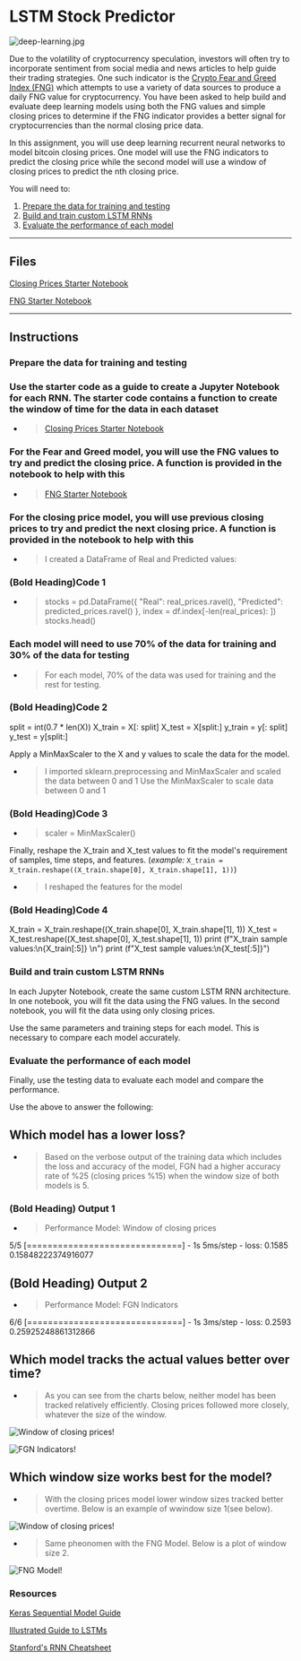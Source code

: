 # LSTM Stock Predictor

![deep-learning.jpg](Images/deep-learning.jpg)

Due to the volatility of cryptocurrency speculation, investors will often try to incorporate sentiment from social media and news articles to help guide their trading strategies. One such indicator is the [Crypto Fear and Greed Index (FNG)](https://alternative.me/crypto/fear-and-greed-index/) which attempts to use a variety of data sources to produce a daily FNG value for cryptocurrency. You have been asked to help build and evaluate deep learning models using both the FNG values and simple closing prices to determine if the FNG indicator provides a better signal for cryptocurrencies than the normal closing price data.

In this assignment, you will use deep learning recurrent neural networks to model bitcoin closing prices. One model will use the FNG indicators to predict the closing price while the second model will use a window of closing prices to predict the nth closing price.

You will need to:

1. [Prepare the data for training and testing](#prepare-the-data-for-training-and-testing)
2. [Build and train custom LSTM RNNs](#build-and-train-custom-lstm-rnns)
3. [Evaluate the performance of each model](#evaluate-the-performance-of-each-model)

- - -

## Files

[Closing Prices Starter Notebook](Starter_Code/lstm_stock_predictor_closing.ipynb)

[FNG Starter Notebook](Starter_Code/lstm_stock_predictor_fng.ipynb)

- - -

## Instructions

### Prepare the data for training and testing

### Use the starter code as a guide to create a Jupyter Notebook for each RNN. The starter code contains a function to create the window of time for the data in each dataset

* > [Closing Prices Starter Notebook](Starter_Code/lstm_stock_predictor_closing.ipynb)

### For the Fear and Greed model, you will use the FNG values to try and predict the closing price. A function is provided in the notebook to help with this

* > [FNG Starter Notebook](Starter_Code/lstm_stock_predictor_fng.ipynb)

### For the closing price model, you will use previous closing prices to try and predict the next closing price. A function is provided in the notebook to help with this

* > I created a DataFrame of Real and Predicted values:

### (Bold Heading)Code 1

* > stocks = pd.DataFrame({
    "Real": real_prices.ravel(),
    "Predicted": predicted_prices.ravel()
}, index = df.index[-len(real_prices): ])
stocks.head()

### Each model will need to use 70% of the data for training and 30% of the data for testing

* > For each model, 70% of the data was used for training and the rest for testing.

### (Bold Heading)Code 2

split = int(0.7 * len(X))
X_train = X[: split]
X_test = X[split:]
y_train = y[: split]
y_test = y[split:]

Apply a MinMaxScaler to the X and y values to scale the data for the model.

* > I imported sklearn.preprocessing and MinMaxScaler and scaled the data between 0 and 1 Use the MinMaxScaler to scale data between 0 and 1

### (Bold Heading)Code 3  

* > scaler = MinMaxScaler()

Finally, reshape the X_train and X_test values to fit the model's requirement of samples, time steps, and features. (*example:* `X_train = X_train.reshape((X_train.shape[0], X_train.shape[1], 1))`)

* > I reshaped the features for the model

### (Bold Heading)Code 4

X_train = X_train.reshape((X_train.shape[0], X_train.shape[1], 1))
X_test = X_test.reshape((X_test.shape[0], X_test.shape[1], 1))
print (f"X_train sample values:\n{X_train[:5]} \n")
print (f"X_test sample values:\n{X_test[:5]}")

### Build and train custom LSTM RNNs

In each Jupyter Notebook, create the same custom LSTM RNN architecture. In one notebook, you will fit the data using the FNG values. In the second notebook, you will fit the data using only closing prices.

Use the same parameters and training steps for each model. This is necessary to compare each model accurately.

### Evaluate the performance of each model

Finally, use the testing data to evaluate each model and compare the performance.

Use the above to answer the following:

## Which model has a lower loss?

* > Based on the verbose output of the training data which includes the loss and accuracy of the model, FGN had a higher accuracy rate of %25 (closing prices %15) when the window size of both models is 5. 

### (Bold Heading) Output 1

* > Performance Model: Window of closing prices

5/5 [==============================] - 1s 5ms/step - loss: 0.1585
0.15848222374916077

## (Bold Heading) Output 2

* > Performance Model: FGN Indicators

6/6 [==============================] - 1s 3ms/step - loss: 0.2593
0.25925248861312866

## Which model tracks the actual values better over time?

* > As you can see from the charts below, neither model has been tracked relatively efficiently. Closing prices followed more closely, whatever the size of the window.

![Window of closing prices!](https://github.com/JamelBoyer/14-Homework/blob/main/Images/ClosingPrices.jpg)

![FGN Indicators!](https://github.com/JamelBoyer/14-Homework/blob/main/Images/FGN.jpg)

## Which window size works best for the model?

* > With the closing prices model lower window sizes tracked better overtime. Below is an example of wwindow size 1(see below).

![Window of closing prices!](https://github.com/JamelBoyer/14-Homework/blob/main/Images/ClosingPrices.jpg)

* > Same pheonomen with the FNG Model. Below is a plot of window size 2.

![FNG Model!](https://github.com/JamelBoyer/14-Homework/blob/main/Images/Window_size_2.jpg)

### Resources

[Keras Sequential Model Guide](https://keras.io/getting-started/sequential-model-guide/)

[Illustrated Guide to LSTMs](https://towardsdatascience.com/illustrated-guide-to-lstms-and-gru-s-a-step-by-step-explanation-44e9eb85bf21)

[Stanford's RNN Cheatsheet](https://stanford.edu/~shervine/teaching/cs-230/cheatsheet-recurrent-neural-networks)
